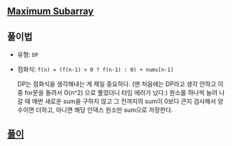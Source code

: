 ## [Maximum Subarray](https://leetcode.com/problems/maximum-subarray/)

## 풀이법
- 유형: `DP`
- 점화식: `f(n) = (f(n-1) > 0 ? f(n-1) : 0) + nums[n-1]` 
  
  DP는 점화식을 생각해내는 게 제일 중요하다. (맨 처음에는 DP라고 생각 안하고 이중 for문을 돌려서 O(n^2) 으로 풀었더니 타임 에러가 났다.) 원소를 하나씩 늘려 나갈 때 매번 새로운 sum을 구하지 않고 그 전까지의 sum이 0보다 큰지 검사해서 양수이면 더하고, 아니면 해당 인덱스 원소만 sum으로 저장한다.

## [풀이](./index.py)